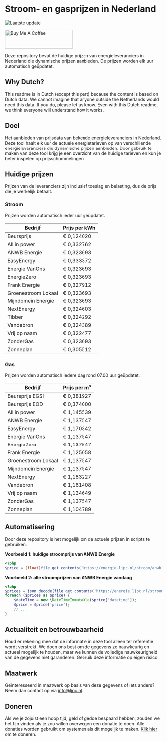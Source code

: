 # Stroom- en gasprijzen in Nederland

![Laatste update](https://img.shields.io/badge/laatste%20update-2023--05--02%2022%3A00%20CET-brightgreen)

<a href="https://www.buymeacoffee.com/Lars-" target="_blank"><img src="https://cdn.buymeacoffee.com/buttons/v2/default-orange.png" alt="Buy Me A Coffee" height="60" style="height: 60px !important;width: 217px !important;" ></a>

Deze repository bevat de huidige prijzen van energieleveranciers in Nederland die dynamische prijzen aanbieden. De prijzen worden elk uur automatisch geüpdatet.

## Why Dutch?

This readme is in Dutch (except this part) because the content is based on Dutch data. We cannot imagine that anyone outside the Netherlands would need this data. If you do, please let us know. Even with this Dutch readme, we think
everyone will understand how it works.

## Doel

Het aanbieden van prijsdata van bekende energieleveranciers in Nederland. Deze tool haalt elk uur de actuele energietarieven op van verschillende energieleveranciers die dynamische prijzen aanbieden. Door gebruik te maken van deze tool
krijg je een overzicht van de huidige tarieven en kun je beter inspelen op prijsschommelingen.

## Huidige prijzen

Prijzen van de leveranciers zijn inclusief toeslag en belasting, dus de prijs die je werkelijk betaalt.

### Stroom

Prijzen worden automatisch ieder uur geüpdatet.

 Bedrijf | Prijs per kWh 
---------|---------------
Beursprijs | € 0,124020
All in power | € 0,332762
ANWB Energie | € 0,323693
EasyEnergy | € 0,333372
Energie VanOns | € 0,323693
EnergieZero | € 0,323693
Frank Energie | € 0,327912
Groenestroom Lokaal | € 0,323693
Mijndomein Energie | € 0,323693
NextEnergy | € 0,324603
Tibber | € 0,324292
Vandebron | € 0,324389
Vrij op naam | € 0,322477
ZonderGas | € 0,323693
Zonneplan | € 0,305512


### Gas

Prijzen worden automatisch iedere dag rond 07.00 uur geüpdatet.

 Bedrijf | Prijs per m³ 
---------|--------------
Beursprijs EGSI | € 0,381927
Beursprijs EOD | € 0,374000
All in power | € 1,145539
ANWB Energie | € 1,137547
EasyEnergy | € 1,170342
Energie VanOns | € 1,137547
EnergieZero | € 1,137547
Frank Energie | € 1,125058
Groenestroom Lokaal | € 1,137547
Mijndomein Energie | € 1,137547
NextEnergy | € 1,183227
Vandebron | € 1,161408
Vrij op naam | € 1,134649
ZonderGas | € 1,137547
Zonneplan | € 1,104789


## Automatisering

Door deze repository is het mogelijk om de actuele prijzen in scripts te gebruiken.

**Voorbeeld 1: huidige stroomprijs van ANWB Energie**

```php
<?php
$price = (float)file_get_contents('https://energie.ljpc.nl/stroom/anwb-energie-nu.txt');

```

**Voorbeeld 2: alle stroomprijzen van ANWB Energie vandaag**

```php
<?php
$prices = json_decode(file_get_contents('https://energie.ljpc.nl/stroom/all-in-power-vandaag.json'),true);
foreach ($prices as $price) {
    $dateTime = new \DateTimeImmutable($price['datetime']);
    $price = $price['price'];
    // ...
}
```

## Actualiteit en betrouwbaarheid

Houd er rekening mee dat de informatie in deze tool alleen ter referentie wordt verstrekt. We doen ons best om de gegevens zo nauwkeurig en actueel mogelijk te houden, maar we kunnen de volledige nauwkeurigheid van de gegevens niet
garanderen. Gebruik deze informatie op eigen risico.

## Maatwerk

Geïnteresseerd in maatwerk op basis van deze gegevens of iets anders? Neem dan contact op
via [info@ljpc.nl](mailto:info@ljpc.nl?subject=Energie%20prijzen).

## Doneren

Als we je zojuist een hoop tijd, geld of gedoe bespaard hebben, zouden we het fijn vinden als je zou willen overwegen een
donatie te doen. Alle donaties worden gebruikt om systemen als dit mogelijk te
maken. [Klik hier](https://www.buymeacoffee.com/Lars-) om te doneren.
